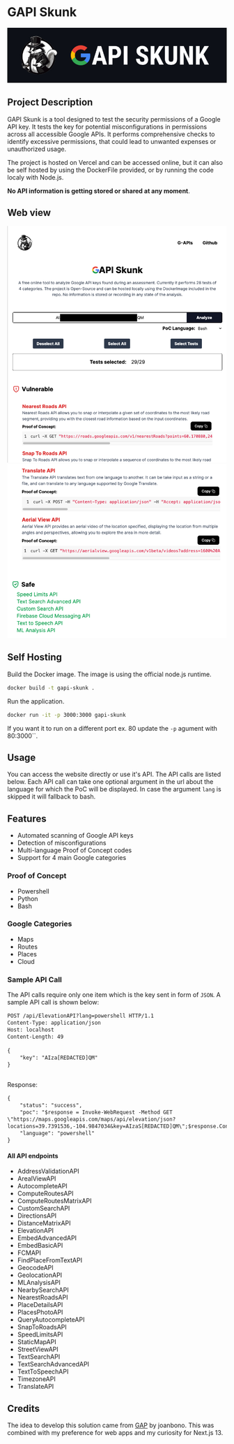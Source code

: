 # GAPI Skunk

![Project Image](./images/logo.jpg)

## Project Description

GAPI Skunk is a tool designed to test the security permissions of a Google API key. It tests the key for potential misconfigurations in permissions across all accessible Google APIs. It performs comprehensive checks to identify excessive permissions, that could lead to unwanted expenses or unauthorized usage. 

The project is hosted on Vercel and can be accessed online, but it can also be self hosted by using the DockerFile provided, or by running the code localy with Node.js.

**No API information is getting stored or shared at any moment**. 


## Web view
![Search View](./images/view-1.png)
![Search View](./images/view-2.png)

## Self Hosting

Build the Docker image. The image is using the official node.js runtime.

``` bash
docker build -t gapi-skunk .
```

Run the application. 

```bash
docker run -it -p 3000:3000 gapi-skunk
```

If you want it to run on a different port ex. 80 update the `-p` agument with 80:3000``.

## Usage

You can access the website directly or use it's API. The API calls are listed below. Each API call can take one optional argument in the url about the language for which the PoC will be displayed. In case the argument `lang` is skipped it will fallback to bash. 


## Features

- Automated scanning of Google API keys
- Detection of misconfigurations
- Multi-language Proof of Concept codes
- Support for 4 main Google categories

### Proof of Concept

- Powershell
- Python
- Bash

### Google Categories

- Maps
- Routes
- Places
- Cloud

### Sample API Call

The API calls require only one item which is the key sent in form of `JSON`. A sample API call is shown below:

```
POST /api/ElevationAPI?lang=powershell HTTP/1.1
Content-Type: application/json
Host: localhost
Content-Length: 49

{
    "key": "AIza[REDACTED]QM"
}


```

Response:
```
{
    "status": "success",
    "poc": "$response = Invoke-WebRequest -Method GET \"https://maps.googleapis.com/maps/api/elevation/json?locations=39.7391536,-104.9847034&key=AIzaS[REDACTED]QM\";$response.Content",
    "language": "powershell"
}
```

#### All API endpoints

- AddressValidationAPI
- ArealViewAPI
- AutocompleteAPI
- ComputeRoutesAPI
- ComputeRoutesMatrixAPI
- CustomSearchAPI
- DirectionsAPI
- DistanceMatrixAPI
- ElevationAPI
- EmbedAdvancedAPI
- EmbedBasicAPI
- FCMAPI
- FindPlaceFromTextAPI
- GeocodeAPI
- GeolocationAPI
- MLAnalysisAPI
- NearbySearchAPI
- NearestRoadsAPI
- PlaceDetailsAPI
- PlacesPhotoAPI
- QueryAutocompleteAPI
- SnapToRoadsAPI
- SpeedLimitsAPI
- StaticMapAPI
- StreetViewAPI
- TextSearchAPI
- TextSearchAdvancedAPI
- TextToSpeechAPI
- TimezoneAPI
- TranslateAPI

## Credits

The idea to develop this solution came from [GAP](https://github.com/joanbono/gap) by joanbono. This was combined with my preference for web apps and my curiosity for Next.js 13.



